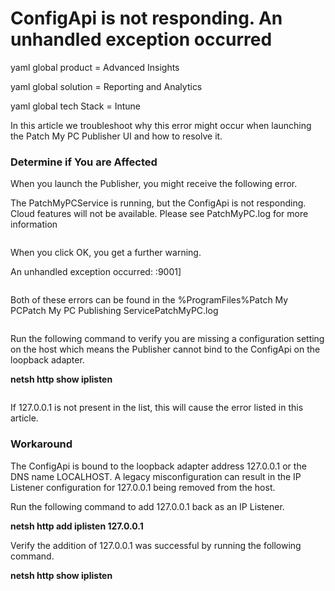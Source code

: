# ConfigApi is not responding. An unhandled exception occurred

yaml global product = Advanced Insights

yaml global solution = Reporting and Analytics

yaml global tech Stack = Intune

In this article we troubleshoot why this error might occur when launching the Patch My PC Publisher UI and how to resolve it.

### Determine if You are Affected <a href="#h-determine-if-you-are-affected" id="h-determine-if-you-are-affected"></a>

When you launch the Publisher, you might receive the following error.

The PatchMyPCService is running, but the ConfigApi is not responding. Cloud features will not be available. Please see PatchMyPC.log for more information

<figure><img src="https://patchmypc.com/app/uploads/2025/04/ConfigApi_Error.png" alt=""><figcaption></figcaption></figure>

When you click OK, you get a further warning.

An unhandled exception occurred: :9001]

<figure><img src="https://patchmypc.com/app/uploads/2025/04/ConfigApi_Error_UnhandledException.png" alt=""><figcaption></figcaption></figure>

Both of these errors can be found in the %ProgramFiles%Patch My PCPatch My PC Publishing ServicePatchMyPC.log

<figure><img src="https://patchmypc.com/app/uploads/2025/04/ConfigApi_Error_Log-1.png" alt=""><figcaption></figcaption></figure>

Run the following command to verify you are missing a configuration setting on the host which means the Publisher cannot bind to the ConfigApi on the loopback adapter.

**netsh http show iplisten**

<figure><img src="https://patchmypc.com/app/uploads/2025/04/ConfigApi_Error_netsh.png" alt=""><figcaption></figcaption></figure>

If 127.0.0.1 is not present in the list, this will cause the error listed in this article.

### Workaround <a href="#h-workaround" id="h-workaround"></a>

The ConfigApi is bound to the loopback adapter address 127.0.0.1 or the DNS name LOCALHOST. A legacy misconfiguration can result in the IP Listener configuration for 127.0.0.1 being removed from the host.

Run the following command to add 127.0.0.1 back as an IP Listener.

**netsh http add iplisten 127.0.0.1**

Verify the addition of 127.0.0.1 was successful by running the following command.

**netsh http show iplisten**

<figure><img src="https://patchmypc.com/app/uploads/2025/04/ConfigApi_Error_netshFix.png" alt=""><figcaption></figcaption></figure>
